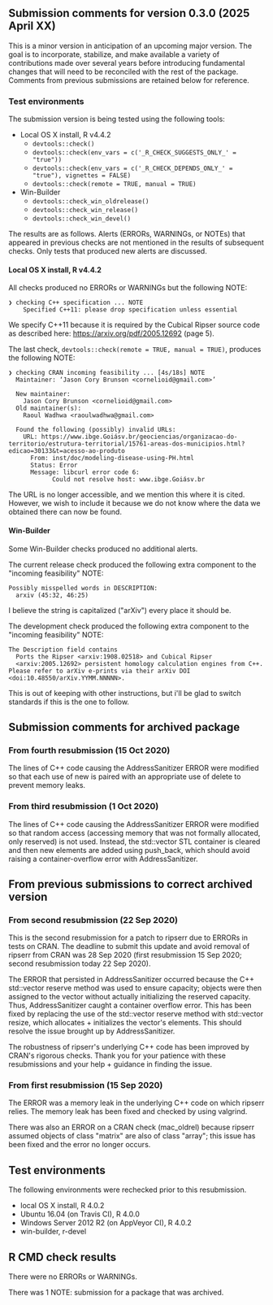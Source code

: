 ## Submission comments for version 0.3.0 (2025 April XX)

This is a minor version in anticipation of an upcoming major version. The goal is to incorporate, stabilize, and make available a variety of contributions made over several years before introducing fundamental changes that will need to be reconciled with the rest of the package.
Comments from previous submissions are retained below for reference.

### Test environments

The submission version is being tested using the following tools:

* Local OS X install, R v4.4.2
  * `devtools::check()`
  * `devtools::check(env_vars = c('_R_CHECK_SUGGESTS_ONLY_' = "true"))`
  * `devtools::check(env_vars = c('_R_CHECK_DEPENDS_ONLY_' = "true"), vignettes = FALSE)`
  * `devtools::check(remote = TRUE, manual = TRUE)`
* Win-Builder
  * `devtools::check_win_oldrelease()`
  * `devtools::check_win_release()`
  * `devtools::check_win_devel()`

The results are as follows.
Alerts (ERRORs, WARNINGs, or NOTEs) that appeared in previous checks are not mentioned in the results of subsequent checks.
Only tests that produced new alerts are discussed.

#### Local OS X install, R v4.4.2

All checks produced no ERRORs or WARNINGs but the following NOTE:

```
❯ checking C++ specification ... NOTE
    Specified C++11: please drop specification unless essential
```

We specify C++11 because it is required by the Cubical Ripser source code as described here: <https://arxiv.org/pdf/2005.12692> (page 5).

The last check, `devtools::check(remote = TRUE, manual = TRUE)`, produces the following NOTE:

```
❯ checking CRAN incoming feasibility ... [4s/18s] NOTE
  Maintainer: ‘Jason Cory Brunson <cornelioid@gmail.com>’
  
  New maintainer:
    Jason Cory Brunson <cornelioid@gmail.com>
  Old maintainer(s):
    Raoul Wadhwa <raoulwadhwa@gmail.com>
  
  Found the following (possibly) invalid URLs:
    URL: https://www.ibge.Goiásv.br/geociencias/organizacao-do-territorio/estrutura-territorial/15761-areas-dos-municipios.html?edicao=30133&t=acesso-ao-produto
      From: inst/doc/modeling-disease-using-PH.html
      Status: Error
      Message: libcurl error code 6:
        	Could not resolve host: www.ibge.Goiásv.br
```

The URL is no longer accessible, and we mention this where it is cited. However, we wish to include it because we do not know where the data we obtained there can now be found.

#### Win-Builder

Some Win-Builder checks produced no additional alerts.

The current release check produced the following extra component to the "incoming feasibility" NOTE:

```
Possibly misspelled words in DESCRIPTION:
  arxiv (45:32, 46:25)
```

I believe the string is capitalized ("arXiv") every place it should be.

The development check produced the following extra component to the "incoming feasibility" NOTE:

```
The Description field contains
  Ports the Ripser <arxiv:1908.02518> and Cubical Ripser
  <arxiv:2005.12692> persistent homology calculation engines from C++.
Please refer to arXiv e-prints via their arXiv DOI <doi:10.48550/arXiv.YYMM.NNNNN>.
```

This is out of keeping with other instructions, but i'll be glad to switch standards if this is the one to follow.

## Submission comments for archived package

### From fourth resubmission (15 Oct 2020)

The lines of C++ code causing the AddressSanitizer ERROR were modified so that each use of new is paired with an appropriate use of delete to prevent memory leaks.

### From third resubmission (1 Oct 2020)

The lines of C++ code causing the AddressSanitizer ERROR were modified so that random access (accessing memory that was not formally allocated, only reserved) is not used. Instead, the std::vector STL container is cleared and then new elements are added using push_back, which should avoid raising a container-overflow error with AddressSanitizer.

## From previous submissions to correct archived version

### From second resubmission (22 Sep 2020)

This is the second resubmission for a patch to ripserr due to ERRORs in tests on CRAN. The deadline to submit this update and avoid removal of ripserr from CRAN was 28 Sep 2020 (first resubmission 15 Sep 2020; second resubmission today 22 Sep 2020).

The ERROR that persisted in AddressSanitizer occurred because the C++ std::vector reserve method was used to ensure capacity; objects were then assigned to the vector without actually initializing the reserved capacity. Thus, AddressSanitizer caught a container overflow error. This has been fixed by replacing the use of the std::vector reserve method with std::vector resize, which allocates + initializes the vector's elements. This should resolve the issue brought up by AddressSanitizer.

The robustness of ripserr's underlying C++ code has been improved by CRAN's rigorous checks. Thank you for your patience with these resubmissions and your help + guidance in finding the issue.

### From first resubmission (15 Sep 2020)

The ERROR was a memory leak in the underlying C++ code on which ripserr relies. The memory leak has been fixed and checked by using valgrind.

There was also an ERROR on a CRAN check (mac_oldrel) because ripserr assumed objects of class "matrix" are also of class "array"; this issue has been fixed and the error no longer occurs.

## Test environments

The following environments were rechecked prior to this resubmission.

* local OS X install, R 4.0.2
* Ubuntu 16.04 (on Travis CI), R 4.0.0
* Windows Server 2012 R2 (on AppVeyor CI), R 4.0.2
* win-builder, r-devel

## R CMD check results

There were no ERRORs or WARNINGs.

There was 1 NOTE: submission for a package that was archived.
